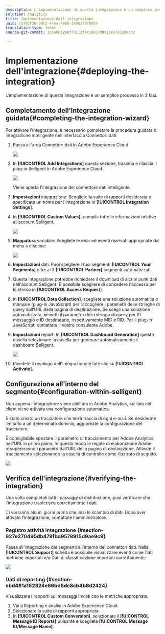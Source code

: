 ```yaml
---
description: L'implementazione di questa integrazione è un semplice processo in 3 fasi.
solution: Analytics
title: Implementazione dell'integrazione
uuid: c578bf26-34c2-44ea-8e60-2990273f8659
translation-type: tm+mt
source-git-commit: 16ba0b12e0f70112f4c10804d0a13c278388ecc2

---
```



# Implementazione dell'integrazione{#deploying-the-integration}

L'implementazione di questa integrazione è un semplice processo in 3 fasi.

## Completamento dell'Integrazione guidata{#completing-the-integration-wizard}

Per attivare l'integrazione, è necessario completare la procedura guidata di integrazione intelligente nell'interfaccia Connettori dati.

1. Passa all'area Connettori dati in Adobe Experience Cloud.

   ![](assets/selligent-data_connectors.png)

1. In **[!UICONTROL Add Integrations]** questa sezione, trascina e rilascia il plug-in Selligent in Adobe Experience Cloud.

   ![](assets/selligent-add_integration.png)

   Viene aperta l'integrazione del connettore dati intelligente.

1. **Impostazioni** integrazione: Scegliete la suite di rapporti desiderata e specificate un nome per l'integrazione in **[!UICONTROL Integration Settings]**.

1. In **[!UICONTROL Custom Values]**, compila tutte le informazioni relative all’account Selligent.

   ![](assets/selligent-general_settings.png)

1. **Mappatura** variabile: Scegliete le eVar ed eventi riservati appropriate dal menu a discesa:

   ![](assets/selligent-variables.png)

1. **Impostazioni** dati: Puoi scegliere i tuoi segmenti **[!UICONTROL Your Segments]** oltre ai 3 **[!UICONTROL Partner]** segmenti automatizzati.

1. Questa integrazione potrebbe richiedere il download di alcuni punti dati nell'account Selligent. È possibile scegliere di concedere l'accesso per lo stesso in **[!UICONTROL Access Request]**.
1. In **[!UICONTROL Data Collection]**, scegliete una soluzione automatica o manuale (plug-in JavaScript) per raccogliere i parametri delle stringhe di query dall’URL della pagina di destinazione. Se scegli una soluzione automatizzata, immetti il parametro della stringa di query per ID messaggio e ID destinatario, rispettivamente MID e RID. Per il plug-in JavaScript, contattate il vostro consulente Adobe.
1. **Impostazioni** report: In **[!UICONTROL Dashboard Generation]** questa casella selezionare la casella per generare automaticamente il dashboard Selligent.

   ![](assets/selligent-report_settings.png)

1. Rivedete il riepilogo dell'integrazione e fate clic su **[!UICONTROL Activate]**.

## Configurazione all'interno del segmento{#configuration-within-selligent}

Non appena l'integrazione viene abilitata in Adobe Analytics, sul lato del client viene attivata una configurazione automatica.

È stato creato un tracciatore che terrà traccia di ogni e-mail. Se desiderate limitarlo a un determinato dominio, aggiornate la configurazione del tracciatore.

È consigliabile spostare il parametro di tracciamento per Adobe Analytics nell’URL in primo piano. In questo modo le regole di elaborazione Adobe recupereranno i parametri dall’URL della pagina di destinazione. Attivate il tracciamento selezionando la casella di controllo come illustrato di seguito.

![](assets/selligent-tracker.png)

## Verifica dell'integrazione{#verifying-the-integration}

Una volta completati tutti i passaggi di distribuzione, puoi verificare che l'integrazione trasferisca correttamente i dati.

Ci vorranno alcuni giorni prima che inizi lo scambio di dati. Dopo aver attivato l'integrazione, contattate l'amministratore.

### Registro attività integrazione {#section-927e270495db479fba9578915d9ae9c9}

Passa all'integrazione dei segmenti all'interno dei connettori dati. Nella **[!UICONTROL Support]** scheda è possibile visualizzare eventi come Dati metriche importati e/o Dati di classificazione importati correttamente:

![](assets/selligent-verifying.png)

### Dati di reporting {#section-ebd481a162324e66bd6dc8cb4b8d2424}

Visualizzare i rapporti sui messaggi inviati con le metriche appropriate.

1. Vai a Reporting e analisi in Adobe Experience Cloud.
1. Selezionate la suite di rapporti appropriata.
1. In **[!UICONTROL Custom Conversion]**, selezionate il **[!UICONTROL Message ID Reports]** pulsante e scegliete **[!UICONTROL Message ID/Message Name]**.
